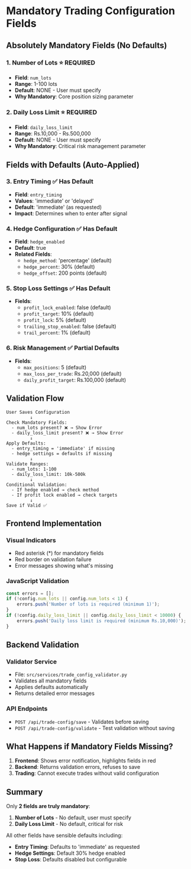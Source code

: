 # Mandatory Trading Configuration Fields

## Absolutely Mandatory Fields (No Defaults)

### 1. **Number of Lots** ⭐ REQUIRED
- **Field**: `num_lots`
- **Range**: 1-100 lots
- **Default**: NONE - User must specify
- **Why Mandatory**: Core position sizing parameter

### 2. **Daily Loss Limit** ⭐ REQUIRED  
- **Field**: `daily_loss_limit`
- **Range**: Rs.10,000 - Rs.500,000
- **Default**: NONE - User must specify
- **Why Mandatory**: Critical risk management parameter

## Fields with Defaults (Auto-Applied)

### 3. **Entry Timing** ✅ Has Default
- **Field**: `entry_timing`
- **Values**: 'immediate' or 'delayed'
- **Default**: 'immediate' (as requested)
- **Impact**: Determines when to enter after signal

### 4. **Hedge Configuration** ✅ Has Default
- **Field**: `hedge_enabled`
- **Default**: true
- **Related Fields**:
  - `hedge_method`: 'percentage' (default)
  - `hedge_percent`: 30% (default)
  - `hedge_offset`: 200 points (default)

### 5. **Stop Loss Settings** ✅ Has Default
- **Fields**: 
  - `profit_lock_enabled`: false (default)
  - `profit_target`: 10% (default)
  - `profit_lock`: 5% (default)
  - `trailing_stop_enabled`: false (default)
  - `trail_percent`: 1% (default)

### 6. **Risk Management** ✅ Partial Defaults
- **Fields**:
  - `max_positions`: 5 (default)
  - `max_loss_per_trade`: Rs.20,000 (default)
  - `daily_profit_target`: Rs.100,000 (default)

## Validation Flow

```
User Saves Configuration
         ↓
Check Mandatory Fields:
  - num_lots present? ❌ → Show Error
  - daily_loss_limit present? ❌ → Show Error
         ↓
Apply Defaults:
  - entry_timing = 'immediate' if missing
  - hedge settings = defaults if missing
         ↓
Validate Ranges:
  - num_lots: 1-100
  - daily_loss_limit: 10k-500k
         ↓
Conditional Validation:
  - If hedge enabled → check method
  - If profit lock enabled → check targets
         ↓
Save if Valid ✅
```

## Frontend Implementation

### Visual Indicators
- Red asterisk (*) for mandatory fields
- Red border on validation failure
- Error messages showing what's missing

### JavaScript Validation
```javascript
const errors = [];
if (!config.num_lots || config.num_lots < 1) {
    errors.push('Number of lots is required (minimum 1)');
}
if (!config.daily_loss_limit || config.daily_loss_limit < 10000) {
    errors.push('Daily loss limit is required (minimum Rs.10,000)');
}
```

## Backend Validation

### Validator Service
- File: `src/services/trade_config_validator.py`
- Validates all mandatory fields
- Applies defaults automatically
- Returns detailed error messages

### API Endpoints
- `POST /api/trade-config/save` - Validates before saving
- `POST /api/trade-config/validate` - Test validation without saving

## What Happens if Mandatory Fields Missing?

1. **Frontend**: Shows error notification, highlights fields in red
2. **Backend**: Returns validation errors, refuses to save
3. **Trading**: Cannot execute trades without valid configuration

## Summary

Only **2 fields are truly mandatory**:
1. **Number of Lots** - No default, user must specify
2. **Daily Loss Limit** - No default, critical for risk

All other fields have sensible defaults including:
- **Entry Timing**: Defaults to 'immediate' as requested
- **Hedge Settings**: Default 30% hedge enabled
- **Stop Loss**: Defaults disabled but configurable